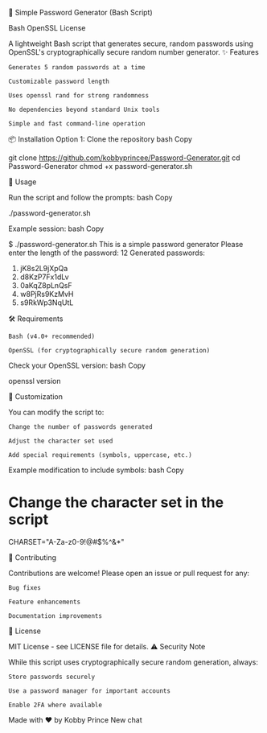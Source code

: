 🔐 Simple Password Generator (Bash Script)

Bash
OpenSSL
License

A lightweight Bash script that generates secure, random passwords using OpenSSL's cryptographically secure random number generator.
✨ Features

    Generates 5 random passwords at a time

    Customizable password length

    Uses openssl rand for strong randomness

    No dependencies beyond standard Unix tools

    Simple and fast command-line operation

📦 Installation
Option 1: Clone the repository
bash
Copy

git clone https://github.com/kobbyprincee/Password-Generator.git
cd Password-Generator
chmod +x password-generator.sh


🚀 Usage

Run the script and follow the prompts:
bash
Copy

./password-generator.sh

Example session:
bash
Copy

$ ./password-generator.sh
This is a simple password generator
Please enter the length of the password: 12
Generated passwords:
1. jK8s2L9jXpQa
2. d8KzP7Fx1dLv
3. 0aKqZ8pLnQsF
4. w8PjRs9KzMvH
5. s9RkWp3NqUtL

🛠 Requirements

    Bash (v4.0+ recommended)

    OpenSSL (for cryptographically secure random generation)

Check your OpenSSL version:
bash
Copy

openssl version

🔧 Customization

You can modify the script to:

    Change the number of passwords generated

    Adjust the character set used

    Add special requirements (symbols, uppercase, etc.)

Example modification to include symbols:
bash
Copy

# Change the character set in the script
CHARSET="A-Za-z0-9!@#$%^&*"

🤝 Contributing

Contributions are welcome! Please open an issue or pull request for any:

    Bug fixes

    Feature enhancements

    Documentation improvements

📄 License

MIT License - see LICENSE file for details.
⚠️ Security Note

While this script uses cryptographically secure random generation, always:

    Store passwords securely

    Use a password manager for important accounts

    Enable 2FA where available

Made with ❤️ by Kobby Prince
New chat
